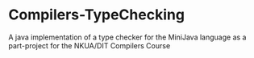 # Compilers-TypeChecking
A java implementation of a type checker for the MiniJava language as a part-project for the NKUA/DIT Compilers Course
